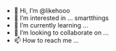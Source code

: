 - 👋 Hi, I’m @likehooo
- 👀 I’m interested in ... smartthings
- 🌱 I’m currently learning ...
- 💞️ I’m looking to collaborate on ...
- 📫 How to reach me ...

<!---
likehooo/likehooo is a ✨ special ✨ repository because its `README.md` (this file) appears on your GitHub profile.
You can click the Preview link to take a look at your changes.
--->

